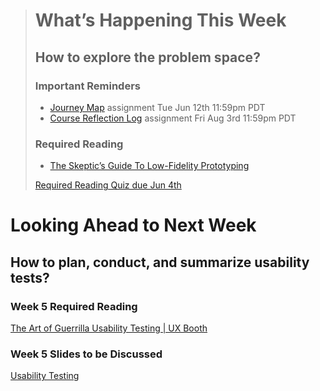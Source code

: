 > # What’s Happening This Week
> ## How to explore the problem space?
> ### Important Reminders
> * [Journey Map](https://trysakai.longsight.com/portal/directtool/0ee2ea22-6216-4625-b0c1-021535e61830/) assignment <span class='badge'> Tue Jun 12th 11:59pm PDT</span>
> * [Course Reflection Log](https://trysakai.longsight.com/portal/directtool/0ee2ea22-6216-4625-b0c1-021535e61830/) assignment <span class='badge'> Fri Aug 3rd 11:59pm PDT</span>
>
> ### Required Reading
> * [The Skeptic’s Guide To Low-Fidelity Prototyping](https://www.smashingmagazine.com/2014/10/the-skeptics-guide-to-low-fidelity-prototyping/)
>
> [Required Reading Quiz due Jun 4th](https://trysakai.longsight.com/portal/directtool/c0d1a2d1-c589-4bdc-b1d8-af14e4707005/ ':class=button')

# Looking Ahead to Next Week
## How to plan, conduct, and summarize usability tests?
### Week 5 Required Reading
<a class="embedly-card" data-card-controls="0" data-card-align="left" href="http://www.uxbooth.com/articles/the-art-of-guerrilla-usability-testing/">The Art of Guerrilla Usability Testing | UX Booth</a>


### Week 5 Slides to be Discussed
[Usability Testing](https://www.google.ca/slides/about/)
